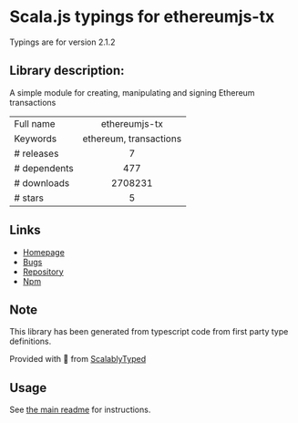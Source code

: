 
# Scala.js typings for ethereumjs-tx

Typings are for version 2.1.2

## Library description:
A simple module for creating, manipulating and signing Ethereum transactions

|                    |                 |
| ------------------ | :-------------: |
| Full name          | ethereumjs-tx |
| Keywords           | ethereum, transactions |
| # releases         | 7 |
| # dependents       | 477 |
| # downloads        | 2708231 |
| # stars            | 5 |

## Links
- [Homepage](https://github.com/ethereumjs/ethereumjs-tx)
- [Bugs](https://github.com/ethereumjs/ethereumjs-tx/issues)
- [Repository](https://github.com/ethereumjs/ethereumjs-tx)
- [Npm](https://www.npmjs.com/package/ethereumjs-tx)
    


## Note
This library has been generated from typescript code from first party type definitions.

Provided with :purple_heart: from [ScalablyTyped](https://github.com/oyvindberg/ScalablyTyped)

## Usage
See [the main readme](../../readme.md) for instructions.



